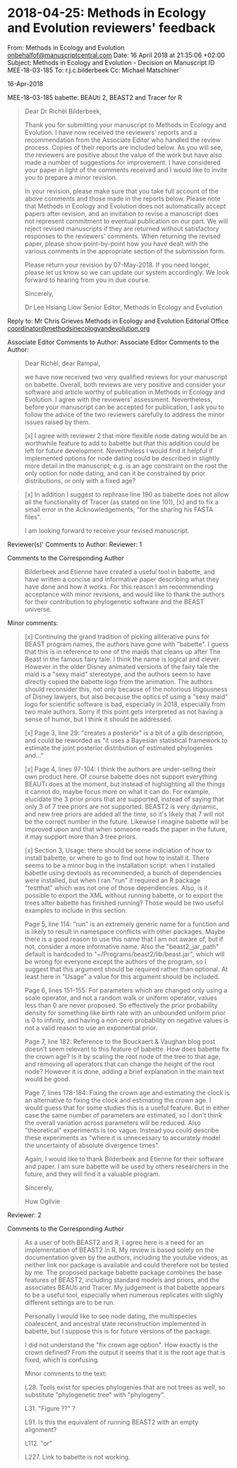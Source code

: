 # 2018-04-25: Methods in Ecology and Evolution reviewers' feedback

From: Methods in Ecology and Evolution <onbehalfof@manuscriptcentral.com>
Date: 16 April 2018 at 21:35:06 +02:00
Subject: Methods in Ecology and Evolution - Decision on Manuscript ID MEE-18-03-185
To: r.j.c.bilderbeek
Cc: Michael Matschiner`

16-Apr-2018

MEE-18-03-185 babette: BEAUti 2, BEAST2 and Tracer for R

> Dear Dr Richèl Bilderbeek,
> 
> Thank you for submitting your manuscript to Methods in Ecology and Evolution. I have now received the reviewers' reports and a recommendation from the Associate Editor who handled the review process. Copies of their reports are included below. As you will see, the reviewers are positive about the value of the work but have also made a number of suggestions for improvement. I have considered your paper in light of the comments received and I would like to invite you to prepare a minor revision.
> 
> In your revision, please make sure that you take full account of the above comments and those made in the reports below. Please note that Methods in Ecology and Evolution does not automatically accept papers after revision, and an invitation to revise a manuscript does not represent commitment to eventual publication on our part. We will reject revised manuscripts if they are returned without satisfactory responses to the reviewers' comments. When returning the revised paper, please show point-by-point how you have dealt with the various comments in the appropriate section of the submission form.
> 
> Please return your revision by 07-May-2018. If you need longer, please let us know so we can update our system accordingly.
> We look forward to hearing from you in due course.
> 
> Sincerely,
> 
> Dr Lee Hsiang Liow
> Senior Editor, Methods in Ecology and Evolution

Reply to:
Mr Chris Grieves
Methods in Ecology and Evolution Editorial Office
coordinator@methodsinecologyandevolution.org


Associate Editor Comments to Author:
Associate Editor
Comments to the Author:

> Dear Richèl, dear Rampal,
> 
> we have now received two very qualified reviews for your manuscript on babette. 
> Overall, both reviews are very positive and consider your software and article worthy of publication in Methods in Ecology and Evolution. I agree with the reviewers' assessment. Nevertheless, before your manuscript can be accepted for publication, I ask you to follow the advice of the two reviewers carefully to address the minor issues raised by them.
> 
> [x] I agree with reviewer 2 that 
>     more flexible node dating would be an worthwhile feature 
>     to add to babette but that this addition could be left for future development. 
>     Nevertheless I would find it helpful if implemented options for node dating could be described 
>     in slightly more detail in the manuscript; 
>     e.g. is an age constraint on the root the only option for node dating, 
>     and can it be constrained by prior distributions, or only with a fixed age?

> [x] In addition I suggest to rephrase line 190 as babette does not allow all the functionality of Tracer (as stated on line 101), 
> [x] and to fix a small error in the Acknowledgements, "for the sharing his FASTA files".
> 
> I am looking forward to receive your revised manuscript.

Reviewer(s)' Comments to Author:
Reviewer: 1

Comments to the Corresponding Author

> Bilderbeek and Etienne have created a useful tool in babette, and have written a concise and informative paper describing what they have done and how it works. For this reason I am recommending acceptance with minor revisions, and would like to thank the authors for their contribution to phylogenetic software and the BEAST universe.

Minor comments:

> [x] Continuing the grand tradition of picking alliterative puns for BEAST program names, 
>     the authors have gone with "babette". 
>     I guess that this is in reference to one of the maids that cleans up after The Beast in the famous fairy tale. 
>     I think the name is logical and clever. 
>     However in the older Disney animated versions of the fairy tale the maid is a "sexy maid" stereotype, 
>     and the authors seem to have directly copied the babette logo from the animation. 
>     The authors should reconsider this, not only because of the notorious litigousness of Disney lawyers, 
>     but also because the optics of using a "sexy maid" logo for scientific software is bad, 
>     especially in 2018, especially from two male authors. 
>     Sorry if this point gets interpreted as not having a sense of humor, but I think it should be addressed.
> 
> [x] Page 3, line 29: "creates a posterior" is a bit of a glib description, 
>     and could be reworded as "it uses a Bayesian statistical framework to estimate 
>     the joint posterior distribution of estimated phylogenies and..."
> 
> [x] Page 4, lines 97-104: I think the authors are under-selling their own product here. 
>     Of course babette does not support everything BEAUTi does at the moment, 
>     but instead of highlighting all the things it cannot do, maybe focus more on what it can do. 
>     For example, elucidate the 3 prior priors that are supported, 
>     instead of saying that only 3 of 7 tree priors are not supported. 
>     BEAST2 is very dynamic, and new tree priors are added all the time, 
>     so it's likely that 7 will not be the correct number in the future. 
>     Likewise I imagine babette will be improved upon and that when someone reads the paper in the future, 
>     it may support more than 3 tree priors.
> 
> [x] Section 3, Usage: there should be some indiciation of how to install babette, 
>     or where to go to find out how to install it. 
>     There seems to be a minor bug in the installation script: 
>     when I installed babette using devtools as recommended, a bunch of dependencies were installed, 
>     but when I ran "run" it required an R package "testthat" which was not one of those dependencies. 
>     Also, is it possible to export the XML without running babette, 
>     or to export the trees after babette has finished running? 
>     Those would be two useful examples to include in this section.
> 
> Page 5, line 114: "run" is an extremely generic name for a function and is likely to result in namespace conflicts with other packages. Maybe there is a good reason to use this name that I am not aware of, but if not, consider a more informative name. Also the "beast2_jar_path" default is hardcoded to "~/Programs/beast2/lib/beast.jar", which will be wrong for everyone except the authors of the program, so I suggest that this argument should be required rather than optional. At least here in "Usage" a value for this argument should be included.
> 
> Page 6, lines 151-155: For parameters which are changed only using a scale operator, and not a random walk or uniform operator, values less than 0 are never proposed. So effectively the prior probability density for something like birth rate with an unbounded uniform prior is 0 to infinity, and having a non-zero probability on negative values is not a valid reason to use an exponential prior.
> 
> Page 7, line 182: Reference to the Bouckaert & Vaughan blog post doesn't seem relevant to this feature of babette. How does babette fix the crown age? Is it by scaling the root node of the tree to that age, and removing all operators that can change the height of the root node? However it is done, adding a brief explanation in the main text would be good.
> 
> Page 7, lines 178-184: Fixing the crown age and estimating the clock is an alternative to fixing the clock and estimating the crown age. I would guess that for some studies this is a useful feature. But in either case the same number of parameters are estimated, so I don't think the overall variation across parameters will be reduced. Also "theoretical" experiments is too vague. Instead you could describe these experiments as "where it is unnecessary to accurately model the uncertainty of absolute divergence times".
> 
> Again, I would like to thank Bilderbeek and Etienne for their software and paper. I am sure babette will be used by others researchers in the future, and they will find it a valuable program.
> 
> Sincerely,
> 
> Huw Ogilvie

Reviewer: 2

Comments to the Corresponding Author

> As a user of both BEAST2 and R, I agree here is a need for an implementation of BEAST2 in R. My review is based solely on the documentation given by the authors, including the youtube videos, as neither link nor package is available and could therefore not be tested by me. The proposed package babette package combines the base features of BEAST2, including standard models and priors, and the associates BEAUti and Tracer. My judgement is that babette appears to be a useful tool, especially when numerous replicates with slighly different settings are to be run.
> 
> Personally I would like to see node dating, the multispecies coalescent, and ancestral state reconstruction implemented in babette, but I suppose this is for future versions of the package.
> 
> I did not understand the "fix crown age option". How exactly is the crown defined? From the output it seems that it is the root age that is fixed, which is confusing.
> 
> 
> Minor comments to the text:
> 
> L28. Tools exist for species phylogenies that are not trees as well, so substitute "phylogenetic tree" with "phylogeny".
> 
> L31. "Figure ??" ?
> 
> L91. Is this the equivalent of running BEAST2 with an empty alignment?
> 
> L112. "or"
> 
> L227. Link to babette is not working.
